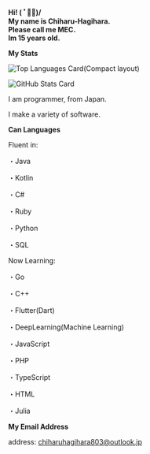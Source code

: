 __Hi! ( ﾟ◡ﾟ)/   
My name is Chiharu-Hagihara.  
Please call me MEC.   
Im 15 years old.__

__My Stats__

![Top Languages Card(Compact layout)](https://github-readme-stats.vercel.app/api/top-langs/?username=Chiharu-Hagihara&layout=compact)

![GitHub Stats Card](https://github-readme-stats.vercel.app/api?username=Chiharu-Hagihara&show_icons=true&count_private=true)

I am programmer, from Japan.

I make a variety of software.


__Can Languages__

Fluent in:

・Java

・Kotlin

・C#

・Ruby

・Python

・SQL


Now Learning:

・Go

・C++

・Flutter(Dart)

・DeepLearning(Machine Learning)

・JavaScript

・PHP

・TypeScript

・HTML

・Julia


__My Email Address__

address: chiharuhagihara803@outlook.jp
